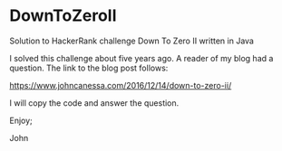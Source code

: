 # DownToZeroII
Solution to HackerRank challenge Down To Zero II written in Java

I solved this challenge about five years ago.
A reader of my blog had a question.
The link to the blog post follows:

https://www.johncanessa.com/2016/12/14/down-to-zero-ii/

I will copy the code and answer the question.

Enjoy;

John

